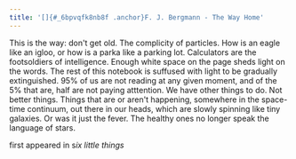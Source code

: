 ```yaml
---
title: '[]{#_6bpvqfk8nb8f .anchor}F. J. Bergmann - The Way Home'
---
```


This is the way: don't get old. The complicity of particles. How is an
eagle like an igloo, or how is a parka like a parking lot. Calculators
are the footsoldiers of intelligence. Enough white space on the page
sheds light on the words. The rest of this notebook is suffused with
light to be gradually extinguished. 95% of us are not reading at any
given moment, and of the 5% that are, half are not paying atttention. We
have other things to do. Not better things. Things that are or aren't
happening, somewhere in the space-time continuum, out there in our
heads, which are slowly spinning like tiny galaxies. Or was it just the
fever. The healthy ones no longer speak the language of stars.

first appeared in s*ix little things*
